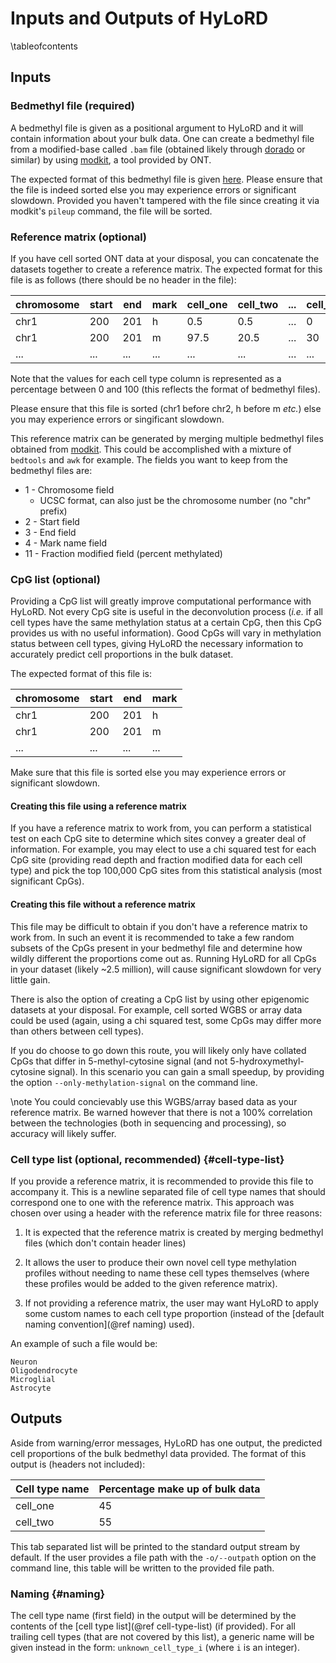 # Inputs and Outputs of HyLoRD
\tableofcontents

## Inputs

### Bedmethyl file (required)

A bedmethyl file is given as a positional argument to HyLoRD and it will
contain information about your bulk data. One can create a bedmethyl file from
a modified-base called `.bam` file (obtained likely through
[dorado](https://github.com/nanoporetech/dorado) or similar) by using
[modkit](https://github.com/nanoporetech/modkit), a tool provided by ONT.

The expected format of this bedmethyl file is given
[here](https://github.com/nanoporetech/modkit?tab=readme-ov-file#description-of-bedmethyl-output).
Please ensure that the file is indeed sorted else you may experience errors or
significant slowdown. Provided you haven't tampered with the file since
creating it via modkit's `pileup` command, the file will be sorted.

### Reference matrix (optional)

If you have cell sorted ONT data at your disposal, you can concatenate the
datasets together to create a reference matrix. The expected format for this
file is as follows (there should be no header in the file):

|chromosome|start|end|mark|cell_one|cell_two|...|cell_n|
|----------|-----|---|----|--------|--------|---|------|
|chr1      |200  |201|h   |0.5     |0.5     |...|0     |
|chr1      |200  |201|m   |97.5    |20.5    |...|30    |
|...       |...  |...|... |...     |...     |...|...   |

Note that the values for each cell type column is represented as a percentage
between 0 and 100 (this reflects the format of bedmethyl files).

Please ensure that this file is sorted (chr1 before chr2, h before m *etc.*)
else you may experience errors or singificant slowdown.

This reference matrix can be generated by merging multiple bedmethyl files
obtained from [modkit](https://github.com/nanoporetech/modkit). This could
be accomplished with a mixture of `bedtools` and `awk` for example. The fields
you want to keep from the bedmethyl files are:

- 1 - Chromosome field 
    - UCSC format, can also just be the chromosome number (no "chr" prefix)
- 2 - Start field
- 3 - End field
- 4 - Mark name field
- 11 - Fraction modified field (percent methylated)

### CpG list (optional)

Providing a CpG list will greatly improve computational performance with
HyLoRD. Not every CpG site is useful in the deconvolution process (*i.e.* if
all cell types have the same methylation status at a certain CpG, then this CpG
provides us with no useful information). Good CpGs will vary in methylation
status between cell types, giving HyLoRD the necessary information to
accurately predict cell proportions in the bulk dataset.

The expected format of this file is:

|chromosome|start|end|mark|
|----------|-----|---|----|
|chr1      |200  |201|h   |
|chr1      |200  |201|m   |
|...       |...  |...|... |

Make sure that this file is sorted else you may experience errors or
significant slowdown.

#### Creating this file using a reference matrix

If you have a reference matrix to work from, you can perform a statistical test
on each CpG site to determine which sites convey a greater deal of information.
For example, you may elect to use a chi squared test for each CpG site
(providing read depth and fraction modified data for each cell type) and pick
the top 100,000 CpG sites from this statistical analysis (most significant
CpGs).

#### Creating this file without a reference matrix

This file may be difficult to obtain if you don't have a reference matrix to
work from. In such an event it is recommended to take a few random subsets of
the CpGs present in your bedmethyl file and determine how wildly different 
the proportions come out as. Running HyLoRD for all CpGs in your dataset
(likely ~2.5 million), will cause significant slowdown for very little gain.

There is also the option of creating a CpG list by using other epigenomic
datasets at your disposal. For example, cell sorted WGBS or array data could be
used (again, using a chi squared test, some CpGs may differ more than others
between cell types).

If you do choose to go down this route, you will likely only have collated
CpGs that differ in 5-methyl-cytosine signal (and not 5-hydroxymethyl-cytosine
signal). In this scenario you can gain a small speedup, by providing the option
`--only-methylation-signal` on the command line.

\note
You could concievably use this WGBS/array based data as your reference matrix.
Be warned however that there is not a 100% correlation between the technologies
(both in sequencing and processing), so accuracy will likely suffer.

### Cell type list (optional, recommended) {#cell-type-list}

If you provide a reference matrix, it is recommended to provide this file to
accompany it. This is a newline separated file of cell type names that should
correspond one to one with the reference matrix. This approach was chosen
over using a header with the reference matrix file for three reasons:

1) It is expected that the reference matrix is created by merging bedmethyl
files (which don't contain header lines)

2) It allows the user to produce their own novel cell type methylation profiles
 without needing to name these cell types themselves (where these profiles
would be added to the given reference matrix).

3) If not providing a reference matrix, the user may want HyLoRD to apply
some custom names to each cell type proportion (instead of the 
[default naming convention](@ref naming) used).

An example of such a file would be:

```text
Neuron
Oligodendrocyte
Microglial
Astrocyte
```

## Outputs

Aside from warning/error messages, HyLoRD has one output, the predicted cell
proportions of the bulk bedmethyl data provided. The format of this output is
(headers not included):

|Cell type name|Percentage make up of bulk data|
|--------------|-------------------------------|
|cell_one      |45                             |
|cell_two      |55                             |

This tab separated list will be printed to the standard output stream by
default. If the user provides a file path with the `-o/--outpath` option on the
command line, this table will be written to the provided file path.

### Naming {#naming}

The cell type name (first field) in the output will be determined by the
contents of the [cell type list](@ref cell-type-list) (if provided). For all
trailing cell types (that are not covered by this list), a generic name will
be given instead in the form: `unknown_cell_type_i` (where `i` is an integer).
